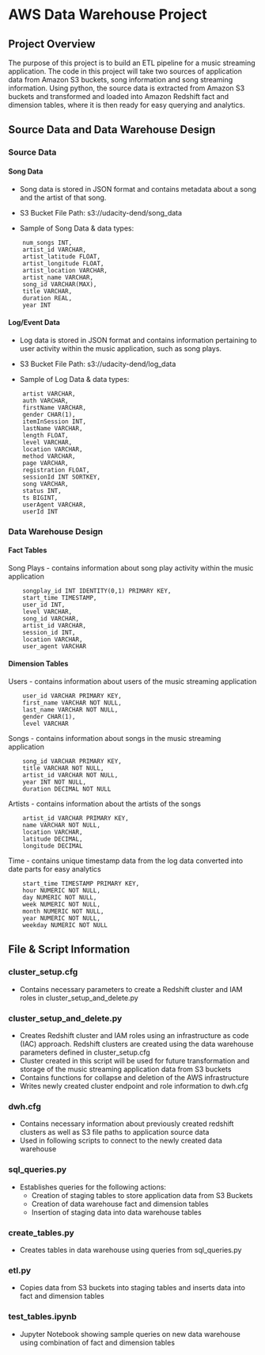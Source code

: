# AWS Data Warehouse Project


## Project Overview

The purpose of this project is to build an ETL pipeline for a music streaming application. The code in this project will take two sources of application data from Amazon S3 buckets, song information and song streaming information. Using python, the source data is extracted from Amazon S3 buckets and transformed and loaded into Amazon Redshift fact and dimension tables, where it is then ready for easy querying and analytics.

## Source Data and Data Warehouse Design

### Source Data

#### Song Data

- Song data is stored in JSON format and contains metadata about a song and the artist of that song.

- S3 Bucket File Path: s3://udacity-dend/song_data

- Sample of Song Data & data types:

```
    num_songs INT,
    artist_id VARCHAR,
    artist_latitude FLOAT,
    artist_longitude FLOAT,
    artist_location VARCHAR,
    artist_name VARCHAR,
    song_id VARCHAR(MAX),
    title VARCHAR,
    duration REAL,
    year INT
```

#### Log/Event Data

- Log data is stored in JSON format and contains information pertaining to user activity within the music application, such as song plays.

- S3 Bucket File Path: s3://udacity-dend/log_data

- Sample of Log Data & data types:

```
    artist VARCHAR,
    auth VARCHAR,
    firstName VARCHAR,
    gender CHAR(1),
    itemInSession INT,
    lastName VARCHAR,
    length FLOAT,
    level VARCHAR,
    location VARCHAR,
    method VARCHAR,
    page VARCHAR,
    registration FLOAT,
    sessionId INT SORTKEY,
    song VARCHAR,
    status INT,
    ts BIGINT,
    userAgent VARCHAR,
    userId INT
```

### Data Warehouse Design

#### Fact Tables

Song Plays - contains information about song play activity within the music application
```
    songplay_id INT IDENTITY(0,1) PRIMARY KEY,
    start_time TIMESTAMP,
    user_id INT,
    level VARCHAR,
    song_id VARCHAR,
    artist_id VARCHAR,
    session_id INT,
    location VARCHAR,
    user_agent VARCHAR
```

#### Dimension Tables

Users - contains information about users of the music streaming application
```
    user_id VARCHAR PRIMARY KEY,
    first_name VARCHAR NOT NULL,
    last_name VARCHAR NOT NULL,
    gender CHAR(1),
    level VARCHAR
```

Songs - contains information about songs in the music streaming application
```
    song_id VARCHAR PRIMARY KEY,
    title VARCHAR NOT NULL,
    artist_id VARCHAR NOT NULL,
    year INT NOT NULL,
    duration DECIMAL NOT NULL
```

Artists - contains information about the artists of the songs
```
    artist_id VARCHAR PRIMARY KEY,
    name VARCHAR NOT NULL,
    location VARCHAR,
    latitude DECIMAL,
    longitude DECIMAL
```

Time - contains unique timestamp data from the log data converted into date parts for easy analytics
```
    start_time TIMESTAMP PRIMARY KEY,
    hour NUMERIC NOT NULL,
    day NUMERIC NOT NULL,
    week NUMERIC NOT NULL,
    month NUMERIC NOT NULL,
    year NUMERIC NOT NULL,
    weekday NUMERIC NOT NULL
```


## File & Script Information

### cluster_setup.cfg
- Contains necessary parameters to create a Redshift cluster and IAM roles in cluster_setup_and_delete.py

### cluster_setup_and_delete.py

- Creates Redshift cluster and IAM roles using an infrastructure as code (IAC) approach. Redshift clusters are created using the data warehouse parameters defined in cluster_setup.cfg
- Cluster created in this script will be used for future transformation and storage of the music streaming application data from S3 buckets 
- Contains functions for collapse and deletion of the AWS infrastructure
- Writes newly created cluster endpoint and role information to dwh.cfg

### dwh.cfg
- Contains necessary information about previously created redshift clusters as well as S3 file paths to application source data
- Used in following scripts to connect to the newly created data warehouse

### sql_queries.py

- Establishes queries for the following actions:
    - Creation of staging tables to store application data from S3 Buckets
    - Creation of data warehouse fact and dimension tables
    - Insertion of staging data into data warehouse tables


### create_tables.py

- Creates tables in data warehouse using queries from sql_queries.py

### etl.py

- Copies data from S3 buckets into staging tables and inserts data into fact and dimension tables

### test_tables.ipynb

- Jupyter Notebook showing sample queries on new data warehouse using combination of fact and dimension tables




